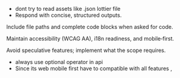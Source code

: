 - dont try to read assets like .json lottier file
- Respond with concise, structured outputs.

Include file paths and complete code blocks when asked for code.

Maintain accessibility (WCAG AA), i18n readiness, and mobile‑first.

Avoid speculative features; implement what the scope requires.
- always use optional operator in api
- Since its web mobile first have to compatible with all features ,